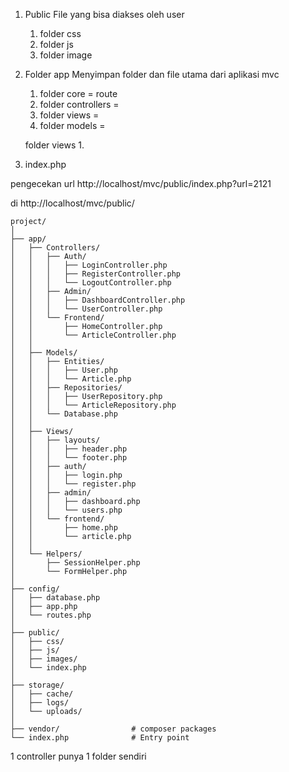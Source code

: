 1. Public
File yang bisa diakses oleh user
    1. folder css
    2. folder js
    3. folder image

2. Folder app
Menyimpan folder dan file utama dari aplikasi mvc
    1. folder core = route
    2. folder controllers = 
    3. folder views = 
    4. folder models =

    folder views
        1. 

3. index.php

pengecekan url
http://localhost/mvc/public/index.php?url=2121

di http://localhost/mvc/public/

```plaintext
project/
│
├── app/
│   ├── Controllers/
│   │   ├── Auth/
│   │   │   ├── LoginController.php
│   │   │   ├── RegisterController.php
│   │   │   └── LogoutController.php
│   │   ├── Admin/
│   │   │   ├── DashboardController.php
│   │   │   └── UserController.php
│   │   └── Frontend/
│   │       ├── HomeController.php
│   │       └── ArticleController.php
│   │
│   ├── Models/
│   │   ├── Entities/
│   │   │   ├── User.php
│   │   │   └── Article.php
│   │   ├── Repositories/
│   │   │   ├── UserRepository.php
│   │   │   └── ArticleRepository.php
│   │   └── Database.php
│   │
│   ├── Views/
│   │   ├── layouts/
│   │   │   ├── header.php
│   │   │   └── footer.php
│   │   ├── auth/
│   │   │   ├── login.php
│   │   │   └── register.php
│   │   ├── admin/
│   │   │   ├── dashboard.php
│   │   │   └── users.php
│   │   └── frontend/
│   │       ├── home.php
│   │       └── article.php
│   │
│   └── Helpers/
│       ├── SessionHelper.php
│       └── FormHelper.php
│
├── config/
│   ├── database.php
│   ├── app.php
│   └── routes.php
│
├── public/
│   ├── css/
│   ├── js/
│   ├── images/
│   └── index.php
│
├── storage/
│   ├── cache/
│   ├── logs/
│   └── uploads/
│
├── vendor/                # composer packages
└── index.php              # Entry point

```

1 controller punya 1 folder sendiri
